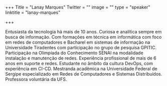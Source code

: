 +++
Title = "Lanay Marques"
Twitter = ""
image = ""
type = "speaker"
linktitle = "lanay-marques"

+++

Entusiasta da tecnologia há mais de 10 anos. Curiosa e analítica sempre em busca de informação. Com formações em técnica em informática com foco em redes de computadores e Bacharel em sistemas de informação na Universidade Tiradentes com participação no grupo de pesquisa GPITIC. Participação na Olimpíada do Conhecimento SENAI na modalidade instalação e manutenção de redes. Experiência profissional de mais de 6 anos em suporte e redes. Estudante no âmbito da cultura DevOps, com experiência em CI-CD. Mestranda acadêmica na Universidade Federal de Sergipe especializado em Redes de Computadores e Sistemas Distribuídos. Professora voluntária da UFS.
